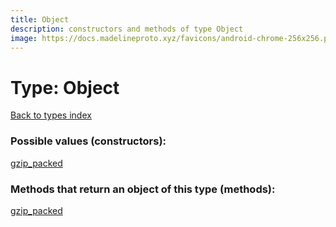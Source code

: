 ```yaml
---
title: Object
description: constructors and methods of type Object
image: https://docs.madelineproto.xyz/favicons/android-chrome-256x256.png
---
```

# Type: Object
[Back to types index](index.md)



### Possible values (constructors):

[gzip\_packed](../constructors/gzip_packed.md)  



### Methods that return an object of this type (methods):



[gzip\_packed](../constructors/gzip_packed.md)  


